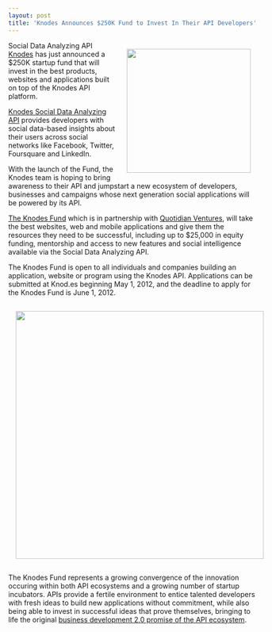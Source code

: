 ```yaml
---
layout: post
title: 'Knodes Announces $250K Fund to Invest In Their API Developers'
---
```

<p><a title="Knodes" href="http://knod.es/"><img style="padding: 15px;" src="http://kinlane-productions.s3.amazonaws.com/api-evangelist/knodes/knodes-logo.PNG" alt="" width="250" align="right" /></a></p>
<p>Social Data Analyzing API <a title="Knodes" href="http://knod.es/">Knodes</a> has just announced a $250K startup fund that will invest in the best products, websites and applications built on top of the Knodes API platform.</p>
<p><a href="http://knod.es/hot/dev">Knodes Social Data Analyzing API</a> provides developers with social data-based insights about their users across social networks like Facebook, Twitter, Foursquare and LinkedIn.</p>
<p>With the launch of the Fund, the Knodes team is hoping to bring awareness to their API and jumpstart a new ecosystem of developers, businesses and campaigns whose next generation social applications will be powered by its API.</p>
<p><a href="http://knod.es/hot/fund">The Knodes Fund</a> which is in partnership with <a title="Quotidian Ventures" href="http://quotidianventures.com/">Quotidian Ventures</a>, will take the best websites, web and mobile applications and give them the resources they need to be successful, including up to $25,000 in equity funding, mentorship and access to new features and social intelligence available via the Social Data Analyzing API.</p>
<p>The Knodes Fund is open to all individuals and companies building an application, website or program using the Knodes API.  Applications can be submitted at Knod.es beginning May 1, 2012, and the deadline to apply for the Knodes Fund is June 1, 2012.</p>
<p><a href="http://knod.es/hot/fund"><img style="display: block; margin-left: auto; margin-right: auto; padding: 15px;" src="http://kinlane-productions.s3.amazonaws.com/api-evangelist/knodes/Knodes-Fund.png" alt="" width="500" align="center" /></a></p>
<p>The Knodes Fund represents a growing convergence of the innovation occuring within both API ecosystems and a growing number of startup incubators.  APIs provide a fertile environment to entice talented developers with fresh ideas to build new applications without commitment, while also being able to invest in successful ideas that prove themselves, bringing to life the original <a title="business development 2.0 promise of the API ecosystem" href="http://blog.apievangelist.com/2010/10/07/biz-dev-2-0/">business development 2.0 promise of the API ecosystem</a>.</p>